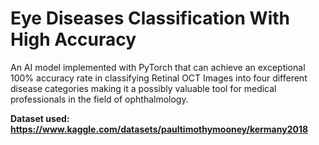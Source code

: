 # Eye Diseases Classification With High Accuracy

An AI model implemented with PyTorch that can achieve an exceptional 100% accuracy rate in classifying Retinal OCT Images into four different disease categories making it a possibly valuable tool for medical professionals in the field of ophthalmology.

**Dataset used: https://www.kaggle.com/datasets/paultimothymooney/kermany2018**

<h2 align="center"></h1>

